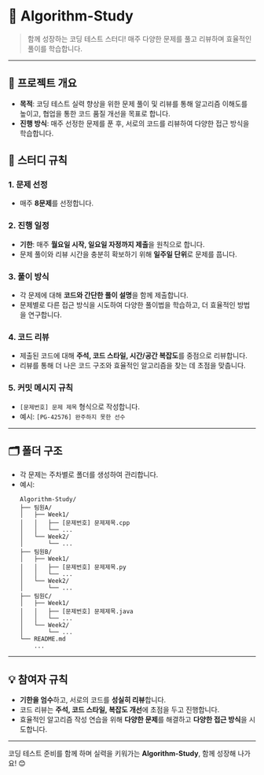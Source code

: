 # 📘 Algorithm-Study

> 함께 성장하는 코딩 테스트 스터디! 매주 다양한 문제를 풀고 리뷰하며 효율적인 풀이를 학습합니다.

---

## 📝 프로젝트 개요

- **목적**: 코딩 테스트 실력 향상을 위한 문제 풀이 및 리뷰를 통해 알고리즘 이해도를 높이고, 협업을 통한 코드 품질 개선을 목표로 합니다.
- **진행 방식**: 매주 선정한 문제를 푼 후, 서로의 코드를 리뷰하여 다양한 접근 방식을 학습합니다.

## 📆 스터디 규칙

### 1. 문제 선정
   - 매주 **8문제**를 선정합니다.

### 2. 진행 일정
   - **기한**: 매주 **월요일 시작, 일요일 자정까지 제출**을 원칙으로 합니다.
   - 문제 풀이와 리뷰 시간을 충분히 확보하기 위해 **일주일 단위**로 문제를 풉니다.
  
### 3. 풀이 방식
   - 각 문제에 대해 **코드와 간단한 풀이 설명**을 함께 제출합니다.
   - 문제별로 다른 접근 방식을 시도하여 다양한 풀이법을 학습하고, 더 효율적인 방법을 연구합니다.

### 4. 코드 리뷰
   - 제출된 코드에 대해 **주석, 코드 스타일, 시간/공간 복잡도**를 중점으로 리뷰합니다.
   - 리뷰를 통해 더 나은 코드 구조와 효율적인 알고리즘을 찾는 데 초점을 맞춥니다.

### 5. 커밋 메시지 규칙
   - `[문제번호] 문제 제목` 형식으로 작성합니다.
   - 예시: `[PG-42576] 완주하지 못한 선수`

---

## 🗂 폴더 구조

- 각 문제는 주차별로 폴더를 생성하여 관리합니다.
- 예시:
    ```
    Algorithm-Study/
    ├── 팀원A/
    │   ├── Week1/
    │   │   ├── [문제번호] 문제제목.cpp
    │   │   └── ...
    │   └── Week2/
    │       └── ...
    ├── 팀원B/
    │   ├── Week1/
    │   │   ├── [문제번호] 문제제목.py
    │   │   └── ...
    │   └── Week2/
    │       └── ...
    ├── 팀원C/
    │   ├── Week1/
    │   │   ├── [문제번호] 문제제목.java
    │   │   └── ...
    │   └── Week2/
    │       └── ...
    └── README.md
        ...
    ```

---

## 💡 참여자 규칙

- **기한을 엄수**하고, 서로의 코드를 **성실히 리뷰**합니다.
- 코드 리뷰는 **주석, 코드 스타일, 복잡도 개선**에 초점을 두고 진행합니다.
- 효율적인 알고리즘 작성 연습을 위해 **다양한 문제**를 해결하고 **다양한 접근 방식**을 시도합니다.

---

코딩 테스트 준비를 함께 하며 실력을 키워가는 **Algorithm-Study**, 함께 성장해 나가요! 😊
